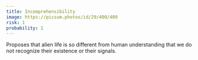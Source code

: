 ```yaml
---
title: Incomprehensibility
image: https://picsum.photos/id/29/400/400
risk: 1
probability: 1
---
```


Proposes that alien life is so different from human understanding that we do not recognize their existence or their signals.
